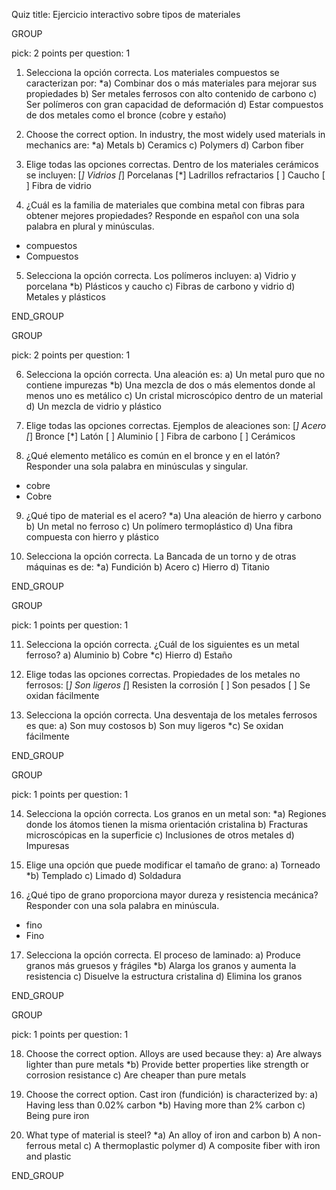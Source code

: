 Quiz title: Ejercicio interactivo sobre tipos de materiales

GROUP

pick: 2
points per question: 1

1. Selecciona la opción correcta. Los materiales compuestos se caracterizan por:
*a) Combinar dos o más materiales para mejorar sus propiedades
b) Ser metales ferrosos con alto contenido de carbono
c) Ser polímeros con gran capacidad de deformación
d) Estar compuestos de dos metales como el bronce (cobre y estaño)

2. Choose the correct option. In industry, the most widely used materials in mechanics are:
*a) Metals
b) Ceramics
c) Polymers
d) Carbon fiber

3. Elige todas las opciones correctas. Dentro de los materiales cerámicos se incluyen:
[*] Vidrios
[*] Porcelanas
[*] Ladrillos refractarios
[ ] Caucho
[ ] Fibra de vidrio

4. ¿Cuál es la familia de materiales que combina metal con fibras para obtener mejores propiedades? Responde en español con una sola palabra en plural y minúsculas.
* compuestos
* Compuestos

5. Selecciona la opción correcta. Los polímeros incluyen:
a) Vidrio y porcelana
*b) Plásticos y caucho
c) Fibras de carbono y vidrio
d) Metales y plásticos

END_GROUP



GROUP

pick: 2
points per question: 1


6. Selecciona la opción correcta. Una aleación es:
a) Un metal puro que no contiene impurezas
*b) Una mezcla de dos o más elementos donde al menos uno es metálico
c) Un cristal microscópico dentro de un material
d) Un mezcla de vidrio y plástico

7. Elige todas las opciones correctas. Ejemplos de aleaciones son:
[*] Acero
[*] Bronce
[*] Latón
[ ] Aluminio
[ ] Fibra de carbono
[ ] Cerámicos

8. ¿Qué elemento metálico es común en el bronce y en el latón? Responder una sola palabra en minúsculas y singular.
* cobre
* Cobre

9. ¿Qué tipo de material es el acero?
*a) Una aleación de hierro y carbono
b) Un metal no ferroso
c) Un polímero termoplástico
d) Una fibra compuesta con hierro y plástico

10. Selecciona la opción correcta. La Bancada de un torno y de otras máquinas es de:
*a) Fundición
b) Acero
c) Hierro
d) Titanio

END_GROUP



GROUP

pick: 1
points per question: 1

11. Selecciona la opción correcta. ¿Cuál de los siguientes es un metal ferroso?
a) Aluminio
b) Cobre
*c) Hierro
d) Estaño

12. Elige todas las opciones correctas. Propiedades de los metales no ferrosos:
[*] Son ligeros
[*] Resisten la corrosión
[ ] Son pesados
[ ] Se oxidan fácilmente

13. Selecciona la opción correcta. Una desventaja de los metales ferrosos es que:
a) Son muy costosos
b) Son muy ligeros
*c) Se oxidan fácilmente

END_GROUP


GROUP

pick: 1
points per question: 1

14. Selecciona la opción correcta. Los granos en un metal son:
*a) Regiones donde los átomos tienen la misma orientación cristalina
b) Fracturas microscópicas en la superficie
c) Inclusiones de otros metales
d) Impuresas

15. Elige una opción que puede modificar el tamaño de grano:
a) Torneado
*b) Templado
c) Limado
d) Soldadura

16. ¿Qué tipo de grano proporciona mayor dureza y resistencia mecánica? Responder con una sola palabra en minúscula.
* fino
* Fino

17. Selecciona la opción correcta. El proceso de laminado:
a) Produce granos más gruesos y frágiles
*b) Alarga los granos y aumenta la resistencia
c) Disuelve la estructura cristalina
d) Elimina los granos

END_GROUP



GROUP

pick: 1
points per question: 1

18. Choose the correct option. Alloys are used because they:
a) Are always lighter than pure metals
*b) Provide better properties like strength or corrosion resistance
c) Are cheaper than pure metals

19. Choose the correct option. Cast iron (fundición) is characterized by:
a) Having less than 0.02% carbon
*b) Having more than 2% carbon
c) Being pure iron

20. What type of material is steel?
*a) An alloy of iron and carbon
b) A non-ferrous metal
c) A thermoplastic polymer
d) A composite fiber with iron and plastic

END_GROUP
